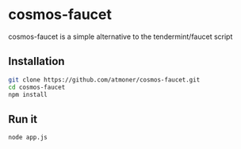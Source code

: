 # cosmos-faucet


cosmos-faucet is a simple alternative to the tendermint/faucet script 


## Installation

```sh
git clone https://github.com/atmoner/cosmos-faucet.git
cd cosmos-faucet
npm install
```
## Run it
```
node app.js
```
